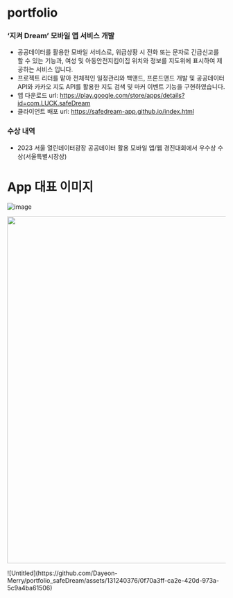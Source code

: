 # portfolio

### ‘지켜 Dream’ 모바일 앱 서비스 개발
 - 공공데이터를 활용한 모바일 서비스로, 위급상황 시 전화 또는 문자로 긴급신고를 할 수 있는 기능과, 여성 및 아동안전지킴이집 위치와 정보를 지도위에 표시하여 제공하는 서비스 입니다.
 - 프로젝트 리더를 맡아 전체적인 일정관리와 백앤드, 프론드앤드 개발 및 공공데이터 API와 카카오 지도 API를 활용한 지도 검색 및 마커 이벤트 기능을 구현하였습니다.
 - 앱 다운로드 url: https://play.google.com/store/apps/details?id=com.LUCK.safeDream
 - 클라이언트 배포 url: https://safedream-app.github.io/index.html
   
### 수상 내역
- 2023 서울 열린데이터광장 공공데이터 활용 모바일 앱/웹 경진대회에서 우수상 수상(서울특별시장상)


# App 대표 이미지
![image]([https://github.com/leeCodingStudio/Medimate/assets/115694780/f7f98966-be23-478a-9336-d4bf1ee81174](https://github.com/Dayeon-Merry/portfolio_safeDream/assets/131240376/0f70a3ff-ca2e-420d-973a-5c9a4ba61506))
<p align="center"><img src='https://github.com/Dayeon-Merry/portfolio_safeDream/assets/131240376/fb8ff660-920d-4899-96ed-165b24f60821' width="800"></p>
![Untitled](https://github.com/Dayeon-Merry/portfolio_safeDream/assets/131240376/0f70a3ff-ca2e-420d-973a-5c9a4ba61506)

